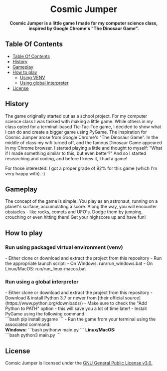 <div align="center">
  <h1 align="center"> Cosmic Jumper </h1>
  <p align="center">
    <strong>Cosmic Jumper is a little game I made for my computer science class, inspired by Google Chrome's "The Dinosaur Game".</strong>
  </p>
</div>

## Table Of Contents
- [Table Of Contents](#table-of-contents)
- [History](#history)
- [Gameplay](#gameplay)
- [How to play](#how-to-play)
  - [Using VENV](#run-venv)
  - [Using global interpreter](#run-global)
- [License](#license)

## History
The game originally started out as a school project. For my computer science class I was tasked with making a little game.
While others in my class opted for a terminal-based Tic-Tac-Toe game, I decided to show what I can do and create a bigger game using PyGame.
The inspiration for Cosmic Jumper arose from Google Chrome's "The Dinosaur Game". In the middle of class my wifi turned off, and the famous Dinosaur Game appeared in my Chrome browser.
I started playing a little and thought to myself: "What if I made something similar to this, but even better?"
And so I started researching and coding, and before I knew it, I had a game!

For those interested: I got a proper grade of 92% for this game (which I'm very happy with). :)

## Gameplay
The concept of the game is simple. You play as an astronaut, running on a planet's surface, accumulating a score.
Along the way, you will encounter obstacles - like rocks, comets and UFO's.
Dodge them by jumping, crouching or even hitting them!
Get your highscore up and have fun!

## How to play
<h3 id="run-venv"> Run using packaged virtual environment (venv) </h3>
- Either clone or download and extract the project from this repository
- Run the appropriate launch script:
  - On Windows: run/run_windows.bat
  - On Linux/MacOS: run/run_linux-macos.bat

<h3 id="run-global"> Run using a global interpreter </h3>
- Either clone or download and extract the project from this repository
- Download & install Python 3.7 or newer from [their official source](https://www.python.org/downloads/)
  - Make sure to check the "Add Python to PATH" option - this will save you a lot of time later!
- Install PyGame using the following command: <br>
```bash
pip install pygame
```
- Run the game from your terminal using the associated command: <br>
<strong>Windows:</strong>
```bash
pythonw main.py
```
<strong>Linux/MacOS:</strong> <br>
```bash
python3 main.py
```

## License
Comsic Jumper is licensed under the [GNU General Public License v3.0.](LICENSE)
